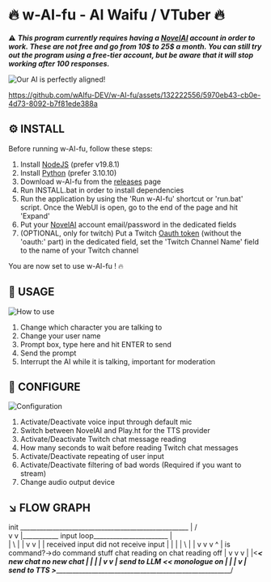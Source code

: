 
# 🔥 w-AI-fu - AI Waifu / VTuber 🔥

⚠️ ***This program currently requires having a [NovelAI](https://novelai.net/) account in order to work. These are not free and go from 10$ to 25$ a month. You can still try out the program using a free-tier account, but be aware that it will stop working after 100 responses.***

![Our AI is perfectly aligned!](https://github.com/wAIfu-DEV/w-AI-fu/blob/main/w-AI-fu/images/readme/01.webp)


https://github.com/wAIfu-DEV/w-AI-fu/assets/132222556/5970eb43-cb0e-4d73-8092-b7f81ede388a


## ⚙️ INSTALL

Before running w-AI-fu, follow these steps:

1. Install [NodeJS](https://nodejs.org/en/download/releases) (prefer v19.8.1)
2. Install [Python](https://www.python.org/downloads/) (prefer 3.10.10)
3. Download w-AI-fu from the [releases](https://github.com/wAIfu-DEV/w-AI-fu/releases) page
4. Run INSTALL.bat in order to install dependencies
5. Run the application by using the 'Run w-AI-fu' shortcut or 'run.bat' script. Once the WebUI is open, go to the end of the page and hit 'Expand'
6. Put your [NovelAI](https://novelai.net/) account email/password in the dedicated fields
7. (OPTIONAL, only for twitch) Put a Twitch [Oauth token](https://twitchapps.com/tmi/) (without the 'oauth:' part) in the dedicated field, set the 'Twitch Channel Name' field to the name of your Twitch channel

You are now set to use w-AI-fu ! 🔥

## 💬 USAGE

![How to use](https://github.com/wAIfu-DEV/w-AI-fu/blob/main/w-AI-fu/images/readme/02.webp)

1. Change which character you are talking to
2. Change your user name
2. Prompt box, type here and hit ENTER to send
3. Send the prompt
5. Interrupt the AI while it is talking, important for moderation

## 🔧 CONFIGURE

![Configuration](https://github.com/wAIfu-DEV/w-AI-fu/blob/main/w-AI-fu/images/readme/03.webp)

1. Activate/Deactivate voice input through default mic
2. Switch between NovelAI and Play.ht for the TTS provider
3. Activate/Deactivate Twitch chat message reading
4. How many seconds to wait before reading Twitch chat messages
5. Activate/Deactivate repeating of user input
6. Activate/Deactivate filtering of bad words (Required if you want to stream)
7. Change audio output device

## ↘️ FLOW GRAPH

init	   ____________________________________________________
|	      /						                                         \
v       v							                                        |___________
input loop_______________________			                        |	          \
|				                         \				                    |	           |
v				                          v				                    |	           |
received input			              did not receive input		    |	           |
|				                          |			          \	          |	           |
v				                          v 			         v	        ^	           |
is command?->do command stuff	    chat reading on	 chat reading off        |
v				                          v		             v	 		                 |
|<_____________________________< new chat	         no new chat 		         |
|						                                       |	 		                 |
v	   					                                     v			                 |
send to LLM <____________________________________< monologue on		         |
|									                                                         |
v									                                                         |
send to TTS >_____________________________________________________________/
